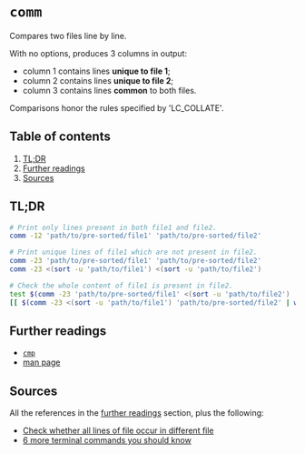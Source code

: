 # `comm`

Compares two files line by line.

With no options, produces 3 columns in output:

- column 1 contains lines **unique to file 1**;
- column 2 contains lines **unique to file 2**;
- column 3 contains lines **common** to both files.

Comparisons honor the rules specified by 'LC_COLLATE'.

## Table of contents <!-- omit in toc -->

1. [TL;DR](#tldr)
1. [Further readings](#further-readings)
1. [Sources](#sources)

## TL;DR

```sh
# Print only lines present in both file1 and file2.
comm -12 'path/to/pre-sorted/file1' 'path/to/pre-sorted/file2'

# Print unique lines of file1 which are not present in file2.
comm -23 'path/to/pre-sorted/file1' 'path/to/pre-sorted/file2'
comm -23 <(sort -u 'path/to/file1') <(sort -u 'path/to/file2')

# Check the whole content of file1 is present in file2.
test $(comm -23 'path/to/pre-sorted/file1' <(sort -u 'path/to/file2') | wc -l) -eq 0
[[ $(comm -23 <(sort -u 'path/to/file1') 'path/to/pre-sorted/file2' | wc -l) -eq 0 ]]
```

## Further readings

- [`cmp`][cmp]
- [man page]

## Sources

All the references in the [further readings] section, plus the following:

- [Check whether all lines of file occur in different file]
- [6 more terminal commands you should know]

<!--
  References
  -->

<!-- In-article sections -->
[further readings]: #further-readings

<!-- Knowledge base -->
[cmp]: cmp.md

<!-- Others -->
[6 more terminal commands you should know]: https://betterprogramming.pub/6-more-terminal-commands-you-should-know-3606cecdf8b6
[check whether all lines of file occur in different file]: https://unix.stackexchange.com/questions/397747/check-whether-all-lines-of-file-occur-in-different-file#397749
[man page]: https://linux.die.net/man/1/comm
